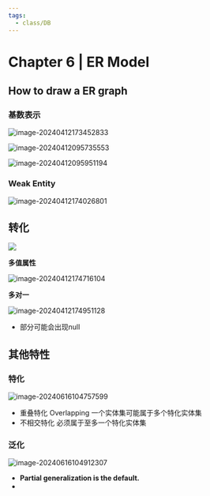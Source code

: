 ```yaml
---
tags:
  - class/DB
---
```

# Chapter 6 | ER Model

## How to draw a ER graph

### 基数表示

![image-20240412173452833](https://zzh-pic-for-self.oss-cn-hangzhou.aliyuncs.com/img/202404121734922.png)

![image-20240412095735553](https://zzh-pic-for-self.oss-cn-hangzhou.aliyuncs.com/img/202404120958979.png)

![image-20240412095951194](https://zzh-pic-for-self.oss-cn-hangzhou.aliyuncs.com/img/202404120959390.png)

### Weak Entity

![image-20240412174026801](https://zzh-pic-for-self.oss-cn-hangzhou.aliyuncs.com/img/202404121740889.png)

## 转化

![](https://zzh-pic-for-self.oss-cn-hangzhou.aliyuncs.com/img/202404121746484.png)

**多值属性**

![image-20240412174716104](https://zzh-pic-for-self.oss-cn-hangzhou.aliyuncs.com/img/202404121747161.png)

**多对一**

![image-20240412174951128](C:/Users/orz20/AppData/Roaming/Typora/typora-user-images/image-20240412174951128.png)

- 部分可能会出现null

## 其他特性

### 特化

![image-20240616104757599](https://zzh-pic-for-self.oss-cn-hangzhou.aliyuncs.com/img/202406161048723.png)

- 重叠特化  Overlapping  一个实体集可能属于多个特化实体集
- 不相交特化  必须属于至多一个特化实体集

### 泛化

![image-20240616104912307](https://zzh-pic-for-self.oss-cn-hangzhou.aliyuncs.com/img/202406161049389.png)

- **Partial generalization is the default.** 
- 

```	assembly
```

